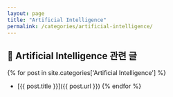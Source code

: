 ```yaml
---
layout: page
title: "Artificial Intelligence"
permalink: /categories/artificial-intelligence/
---
```


## 🤖 Artificial Intelligence 관련 글

{% for post in site.categories['Artificial Intelligence'] %}
- [{{ post.title }}]({{ post.url }})
{% endfor %}
